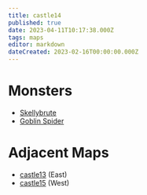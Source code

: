 ```yaml
---
title: castle14
published: true
date: 2023-04-11T10:17:38.000Z
tags: maps
editor: markdown
dateCreated: 2023-02-16T00:00:00.000Z
---
```



# Monsters
 * [Skellybrute](/monsters/skellybrute)
 * [Goblin Spider](/monsters/goblin-spider)

# Adjacent Maps
 * [castle13](/maps/castle13) (East)
 * [castle15](/maps/castle15) (West)
